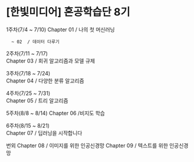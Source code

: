 # [한빛미디어] 혼공학습단 8기 


1주차(7/4 ~ 7/10)	
Chapter 01  / 나의 첫 머신러닝

      ~ 02	/ 데이터 다루기 

2주차(7/11 ~ 7/17)	
Chapter 03	/ 회귀 알고리즘과 모델 규제 

3주차(7/18 ~ 7/24)	
Chapter 04	/ 다양한 분류 알고리즘 

4주차(7/25 ~ 7/31)	
Chapter 05	/ 트리 알고리즘 

5주차(8/8 ~ 8/14)	
Chapter 06	/비지도 학습 

6주차(8/15 ~ 8/21)	
Chapter 07	/ 딥러닝을 시작합니다 

번외 
Chapter 08 / 이미지를 위한 인공신경망 
Chapter 09 / 텍스트를 위한 인공신경망 
